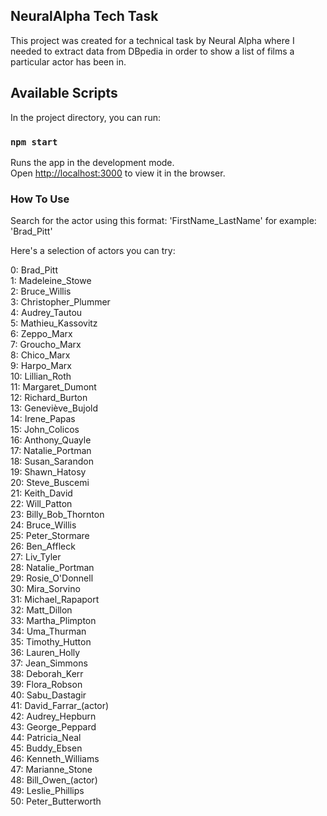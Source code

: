 ## NeuralAlpha Tech Task

This project was created for a technical task by Neural Alpha where I needed to extract data from DBpedia in order to show a list of films a particular actor has been in.

## Available Scripts

In the project directory, you can run:

### `npm start`

Runs the app in the development mode.<br>
Open [http://localhost:3000](http://localhost:3000) to view it in the browser.

### How To Use

Search for the actor using this format: 'FirstName_LastName' for example: 'Brad_Pitt'

Here's a selection of actors you can try:

0: Brad_Pitt <br>
1: Madeleine_Stowe <br>
2: Bruce_Willis <br>
3: Christopher_Plummer <br>
4: Audrey_Tautou <br>
5: Mathieu_Kassovitz <br>
6: Zeppo_Marx <br>
7: Groucho_Marx <br>
8: Chico_Marx <br>
9: Harpo_Marx <br>
10: Lillian_Roth <br>
11: Margaret_Dumont <br>
12: Richard_Burton <br>
13: Geneviève_Bujold <br>
14: Irene_Papas <br>
15: John_Colicos <br>
16: Anthony_Quayle <br>
17: Natalie_Portman <br>
18: Susan_Sarandon <br>
19: Shawn_Hatosy <br>
20: Steve_Buscemi <br>
21: Keith_David <br>
22: Will_Patton <br>
23: Billy_Bob_Thornton <br>
24: Bruce_Willis <br>
25: Peter_Stormare <br>
26: Ben_Affleck <br>
27: Liv_Tyler <br>
28: Natalie_Portman <br>
29: Rosie_O'Donnell <br>
30: Mira_Sorvino <br>
31: Michael_Rapaport <br>
32: Matt_Dillon <br>
33: Martha_Plimpton <br>
34: Uma_Thurman <br>
35: Timothy_Hutton <br>
36: Lauren_Holly <br>
37: Jean_Simmons <br>
38: Deborah_Kerr <br>
39: Flora_Robson <br>
40: Sabu_Dastagir <br>
41: David_Farrar_(actor) <br>
42: Audrey_Hepburn <br>
43: George_Peppard <br>
44: Patricia_Neal <br>
45: Buddy_Ebsen <br>
46: Kenneth_Williams <br>
47: Marianne_Stone <br>
48: Bill_Owen_(actor) <br>
49: Leslie_Phillips <br>
50: Peter_Butterworth <br>